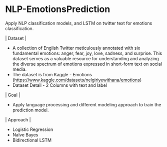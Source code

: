 # NLP-EmotionsPrediction

Apply NLP classification models, and LSTM on twitter text for emotions classification.

| Dataset |
- A collection of English Twitter meticulously annotated with six fundamental emotions: anger, fear, joy, love, sadness, and surprise. This dataset serves as a valuable resource for understanding and analyzing the diverse spectrum of emotions expressed in short-form text on social media.
- The dataset is from Kaggle - Emotions (https://www.kaggle.com/datasets/nelgiriyewithana/emotions)
- Dataset Detail - 2 Columns with text and label

| Goal |
- Apply language processing and different modeling approach to train the prediction model.

| Approach |
- Logistic Regression
- Naïve Bayes
- Bidirectional LSTM
